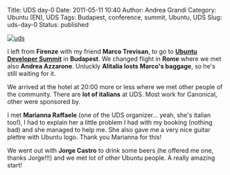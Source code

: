 Title: UDS day-0
Date: 2011-05-11 10:40
Author: Andrea Grandi
Category: Ubuntu (EN), UDS
Tags: Budapest, conference, summit, Ubuntu, UDS
Slug: uds-day-0
Status: published

[![uds]({static}/images/2011/05/IMG_0254-300x200.jpg)]()

I left from **Firenze** with my friend **Marco Trevisan**, to go to
**[Ubuntu Developer Summit](http://uds.ubuntu.com)** in **Budapest**. We
changed flight in **Rome** where we met also **Andrea Azzarone**.
Unluckly **Alitalia losts Marco's baggage**, so he's still waiting for
it.

We arrived at the hotel at 20:00 more or less where we met other people
of the community. There are **lot of italians** at UDS. Most work for
Canonical, other were sponsored by.

I met **Marianna Raffaele** (one of the UDS organizer... yeah, she's
italian too!), I had to explain her a little problem I had with my
booking (nothing bad) and she managed to help me. She also gave me a
very nice guitar plettre with Ubuntu logo. Thank you Marianna for this!

We went out with **Jorge Castro** to drink some beers (he offered me
one, thanks Jorge!!!) and we met lot of other Ubuntu people. A really
amazing start!
